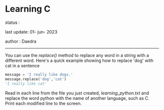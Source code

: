 # Learning C
status :

last update: 01- jun- 2023

author : Daedra
<hr/>

You can use the _replace()_ method to replace any word in a string with a different 
word. Here's a quick example showing how to replace 'dog' with cat in a sentence 
```python
message = 'I really like dogs.'
message.replace('dog','cat')
'I really like cat'
```
Read in each line from the file you just created, _learning_python.txt_ and replace the word
python with the name of another language, such as C. Print each modified line to the screen.
